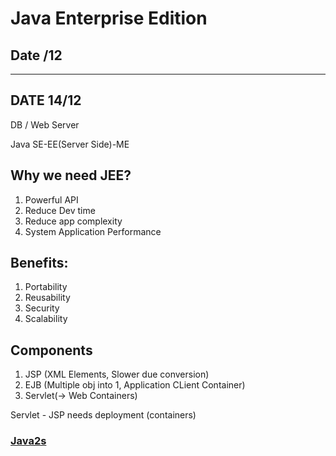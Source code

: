 # Java Enterprise Edition

## Date /12
----------

## DATE 14/12
DB / Web Server

Java SE-EE(Server Side)-ME

## Why we need JEE?
1. Powerful API
2. Reduce Dev time
3. Reduce app complexity
4. System Application Performance

## Benefits:
1. Portability
2. Reusability
3. Security
4. Scalability


## Components 
1. JSP (XML Elements, Slower due conversion)
2. EJB (Multiple obj into 1, Application CLient Container)
3. Servlet(-> Web Containers)

Servlet - JSP needs deployment (containers)

### [Java2s](http://www.java2s.com/)